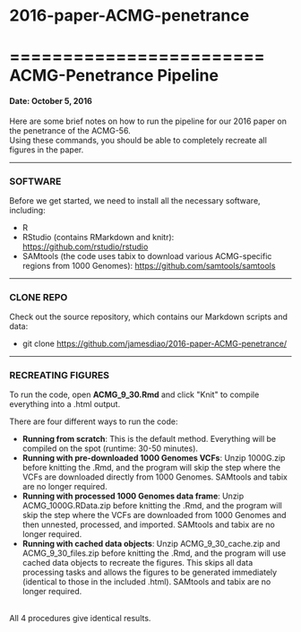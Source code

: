 # 2016-paper-ACMG-penetrance

========================
ACMG-Penetrance Pipeline
========================

#### Date: October 5, 2016

Here are some brief notes on how to run the pipeline for our 2016 paper on the penetrance of the ACMG-56. <br />
Using these commands, you should be able to completely recreate all figures in the paper.


-------------------------------------------------------------

### SOFTWARE

Before we get started, we need to install all the necessary software, including:

 - R <br />
 - RStudio (contains RMarkdown and knitr): https://github.com/rstudio/rstudio <br />
 - SAMtools (the code uses tabix to download various ACMG-specific regions from 1000 Genomes): https://github.com/samtools/samtools
 
 
-------------------------------------------------------------

### CLONE REPO

Check out the source repository, which contains our Markdown scripts and data: <br />

 - git clone https://github.com/jamesdiao/2016-paper-ACMG-penetrance/


-------------------------------------------------------------
### RECREATING FIGURES

To run the code, open **ACMG_9_30.Rmd** and click "Knit" to compile everything into a .html output. 

There are four different ways to run the code: <br />
 - **Running from scratch**: This is the default method. Everything will be compiled on the spot (runtime: 30-50 minutes). <br />
 - **Running with pre-downloaded 1000 Genomes VCFs**: Unzip 1000G.zip before knitting the .Rmd, and the program will skip the step where the VCFs are downloaded directly from 1000 Genomes. SAMtools and tabix are no longer required. <br />
 - **Running with processed 1000 Genomes data frame**: Unzip ACMG_1000G.RData.zip before knitting the .Rmd, and the program will skip the step where the VCFs are downloaded from 1000 Genomes and then unnested, processed, and imported. SAMtools and tabix are no longer required. <br />
 - **Running with cached data objects**: Unzip ACMG_9_30_cache.zip and ACMG_9_30_files.zip before knitting the .Rmd, and the program will use cached data objects to recreate the figures. This skips all data processing tasks and allows the figures to be generated immediately (identical to those in the included .html). SAMtools and tabix are no longer required. <br />
<br />
All 4 procedures give identical results. 
